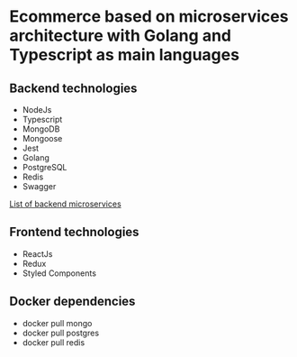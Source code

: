 # Ecommerce based on microservices architecture with Golang and Typescript as main languages

## Backend technologies

* NodeJs
* Typescript
* MongoDB
* Mongoose
* Jest
* Golang
* PostgreSQL
* Redis
* Swagger

[List of backend microservices](https://github.com/CastellanR/ecommerce-mern/tree/master/backend)

## Frontend technologies

* ReactJs
* Redux
* Styled Components

## Docker dependencies

* docker pull mongo
* docker pull postgres
* docker pull redis
